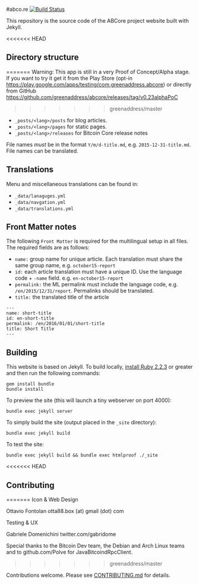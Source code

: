 #abco.re [![Build Status](https://travis-ci.org/greenaddress/abcore.svg?branch=gh-pages)](https://travis-ci.org/greenaddress/abcore)

This repository is the source code of the ABCore project website built with Jekyll.

<<<<<<< HEAD
## Directory structure
=======
Warning: This app is still in a very Proof of Concept/Alpha stage.
If you want to try it get it from the Play Store (opt-in https://play.google.com/apps/testing/com.greenaddress.abcore) or directly from GitHub https://github.com/greenaddress/abcore/releases/tag/v0.23alphaPoC
>>>>>>> greenaddress/master

  - `_posts/<lang>/posts` for blog articles.
  - `_posts/<lang>/pages` for static pages.
  - `_posts/<lang>/releases` for Bitcoin Core release notes

File names *must* be in the format `Y/m/d-title.md`, e.g. `2015-12-31-title.md`. File names can be translated.

## Translations

Menu and miscellaneous translations can be found in:

  - `_data/lanaguges.yml`
  - `_data/navgation.yml`
  - `_data/translations.yml`
  
## Front Matter notes

The following `Front Matter` is required for the multilingual setup in all files. The required fields are as follows:

  - `name:`      group name for unique article. Each translation must share the same group name, e.g. `october15-report`
  - `id:`        each article translation must have a unique ID. Use the language code + `-name` field. e.g. `en-october15-report`
  - `permalink:` the ML permalink must include the language code, e.g. `/en/2015/12/31/report`. Permalinks should be translated.
  - `title:`     the translated title of the article

```
---
name: short-title
id: en-short-title
permalink: /en/2016/01/01/short-title
title: Short Title
---
```

## Building

This website is based on Jekyll. To build locally, [install Ruby 2.2.3](https://gorails.com/setup) or greater
and then run the following commands:

    gem install bundle
    bundle install
    
To preview the site (this will launch a tiny webserver on port 4000):

    bundle exec jekyll server

To simply build the site (output placed in the `_site` directory):

    bundle exec jekyll build
    
To test the site:

    bundle exec jekyll build && bundle exec htmlproof ./_site

<<<<<<< HEAD
## Contributing
=======
Icon & Web Design

Ottavio Fontolan otta88.box (at) gmail (dot) com

Testing & UX

Gabriele Domenichini twitter.com/gabridome

Special thanks to the Bitcoin Dev team, the Debian and Arch Linux teams and to github.com/Polve for JavaBitcoindRpcClient.
>>>>>>> greenaddress/master

Contributions welcome. Please see [CONTRIBUTING.md](/CONTRIBUTING.md) for details.


